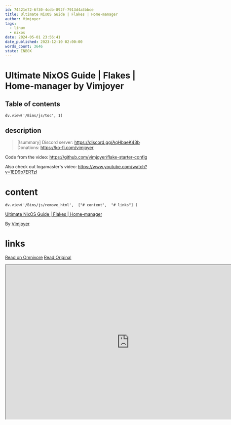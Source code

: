 ```yaml
---
id: 74421e72-6f30-4cdb-892f-7913d4a3bbce
title: Ultimate NixOS Guide | Flakes | Home-manager
author: Vimjoyer
tags:
  - linux
  - nixos
date: 2024-05-01 23:56:41
date_published: 2023-12-10 02:00:00
words_count: 3646
state: INBOX
---
```


# Ultimate NixOS Guide | Flakes | Home-manager by Vimjoyer
## Table of contents
```dataviewjs 
dv.view('/Bins/js/toc', 1) 
```


## description
>[!summary] 
> Discord server: https://discord.gg/AqHbaeK43b
Donations: https://ko-fi.com/vimjoyer

Code from the video: https://github.com/vimjoyer/flake-starter-config

Also check out Iogamaster's video: https://www.youtube.com/watch?v=1ED9b7ERTzI


# content
```dataviewjs 
dv.view('/Bins/js/remove_html',  ["# content",  "# links"] ) 
```
[Ultimate NixOS Guide | Flakes | Home-manager](https://www.youtube.com/watch?v=a67Sv4Mbxmc)

By [Vimjoyer](https://www.youtube.com/@vimjoyer)



# links
[Read on Omnivore](https://omnivore.app/me/https-www-youtube-com-watch-v-a-67-sv-4-mbxmc-18f35f1f8a4)
[Read Original](https://www.youtube.com/watch?v=a67Sv4Mbxmc)

<iframe src="https://www.youtube.com/watch?v=a67Sv4Mbxmc"  width="800" height="500"></iframe>
